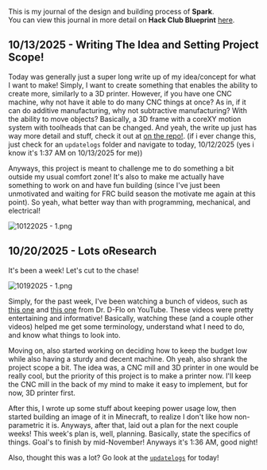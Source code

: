 <!--
  ===================    !!READ THIS NOTICE!!   ====================
  DO NOT edit this file manually. Your changes WILL BE OVERWRITTEN!
  This journal is auto generated and updated by Hack Club Blueprint.
  To edit this file, please edit your journal entries on Blueprint.
  ==================================================================
-->

This is my journal of the design and building process of **Spark**.  
You can view this journal in more detail on **Hack Club Blueprint** [here](https://blueprint.hackclub.com/projects/461).


## 10/13/2025 - Writing The Idea and Setting Project Scope!  

Today was generally just a super long write up of my idea/concept for what I want to make! Simply, I want to create something that enables the ability to create more, similarly to a 3D printer. However, if you have one CNC machine, why not have it able to do many CNC things at once? As in, if it can do additive manufacturing, why not subtractive manufacturing? With the ability to move objects? Basically, a 3D frame with a coreXY motion system with toolheads that can be changed. And yeah, the write up just has way more detail and stuff, check it out at [on the repo!](https://github.com/HenryLi-0/spark/blob/main/updatelogs/logs202510/10122025.md). (if i ever change this, just check for an `updatelogs` folder and navigate to today, 10/12/2025 (yes i know it's 1:37 AM on 10/13/2025 for me))

Anyways, this project is meant to challenge me to do something a bit outside my usual comfort zone! It's also to make me actually have something to work on and have fun building (since I've just been unmotivated and waiting for FRC build season the motivate me again at this point). So yeah, what better way than with programming, mechanical, and electrical!

![10122025 - 1.png](https://blueprint.hackclub.com/user-attachments/blobs/proxy/eyJfcmFpbHMiOnsiZGF0YSI6MTk0NiwicHVyIjoiYmxvYl9pZCJ9fQ==--766c916e5f20ff70c5067f251bf11021a90d1c2c/10122025%20-%201.png)
  

## 10/20/2025 - Lots oResearch  

It's been a week! Let's cut to the chase!

![10192025 - 1.png](https://blueprint.hackclub.com/user-attachments/blobs/proxy/eyJfcmFpbHMiOnsiZGF0YSI6MzY4MiwicHVyIjoiYmxvYl9pZCJ9fQ==--5297eb70bbb7e4459261376624675505fa9ef0c8/10192025%20-%201.png)

Simply, for the past week, I've been watching a bunch of videos, such as [this one](https://www.youtube.com/watch?v=qub5chyIQ0s) and [this one](https://www.youtube.com/watch?v=mbo6soXn_kQ) from Dr. D-Flo on YouTube. These videos were pretty entertaining and informative! Basically, watching these (and a couple other videos) helped me get some terminology, understand what I need to do, and know what things to look into. 

Moving on, also started working on deciding how to keep the budget low while also having a sturdy and decent machine. Oh yeah, also shrank the project scope a bit. The idea was, a CNC mill and 3D printer in one would be really cool, but the priority of this project is to make a printer now. I'll keep the CNC mill in the back of my mind to make it easy to implement, but for now, 3D printer first.

After this, I wrote up some stuff about keeping power usage low, then started building an image of it in Minecraft, to realize I don't like how non-parametric it is. Anyways, after that, laid out a plan for the next couple weeks! This week's plan is, well, planning. Basically, state the specifics of things. Goal's to finish by mid-November! Anyways it's 1:36 AM, good night!

Also, thought this was a lot? Go look at the [`updatelogs`](https://github.com/HenryLi-0/spark/blob/main/updatelogs/logs202510/10192025.md) for today!  

